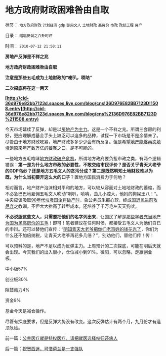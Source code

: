 # 地方政府财政困难咎由自取

标签： `地方政府财政` `计划经济` `gdp` `御用文人` `土地财政` `高房价` `市政` `政绩工程` `房产` 

目录： `唱唱反调之八卦时评`

时间： `2010-07-12 21:50:11`

**房地产反弹是不祥之兆**

**地方政府财政困难咎由自取**

**注意是那些五毛成为土地财政的“喇叭，唢呐”**

**二次探底将在这一两天**

**[http://cid-36d976e82bb7123d.spaces.live.com/blog/cns!36D976E82BB7123D!1508.entry](http://cid-36d976e82bb7123d.spaces.live.com/blog/cns%2136D976E82BB7123D%211508.entry)**

今天市场延续了反弹，却是以[房地产为主力](../../../2008/3/20/房地产金融股高出国际平均估值水平几十倍.md)。这是一个不祥之兆。所谓三套房的利好，更应理解成基金手头上缺乏可以造多的品种，试探一下市场是不是余情未了。尽管由于地方财政吃紧，地产财政多多少少会有所反复。但是希望[地产能够再次填填饱原来年产数万亿的饕餮之口](../../../2008/1/11/新股发行的改革最大可能是换汤不换药.md)，是不可能的。

一些地方五毛咆哮[地方财政破产危机](../../../2007/11/15/国民福利不是吃饭财政余额施舍.md)，所谓地方政府要负担市政之类，有两个逻辑错误：**第一是为什么地方市政的必要性，不敢交给市民评价？是否关乎青天大老爷的GDP乌纱？还是地方五毛文人的贪污分成？第二是既然明知土地财政难以为既，为什么当初要开这么大的口子**？置地方国民消费力于何地？

相对而言，地产财产泡沫相对平和的地方，可以较从容面对土地地财政的萎缩，而不必急巴巴地雇佣五毛文人吹动“喇叭，唢呐，曲儿小腔大，他妈的狗屎王八！”。中央应该吸取[90年代垃圾国企将破产时](../../../2010/2/12/国企产权改革的两个步骤.md)，象公务员朱那心软，终成[国退民进前攻尽弃](../../../2009/12/17/崇祯皇帝获报“国进民退”.md)之教训。不但大大抬高了转型成本，还培养了千万毛左天天狗吠。

**不必说服这些文人，只需要把他们的名字列出来**，让国民了解是[那些学者充当地产为国为民高房价的五毛](../../../2009/10/21/人，鬼.md)！即可！笔者建议在任何时侯，都接受五毛文人为他们自已的申辩。还可以替他们宣传：“[明知青天大老爷把你们老百姓的钱花光了](http://blog.sina.com.cn/s/blog_5563a64d0100gfpk.html)，你们为什么还不加倍纳税，让青天大老爷再花多几倍？”，别劝他们，替他们传！传！

可以预料的是，地产不足以成为反弹主力。上周预计的二次探底，可能在明后天就会出现。今天我们的出入很小，仓位减小到91%。微阳，可以忽略，走赢创业板。

中小板57%

创业板30%

陕鼓动力4%

资金9%

基金今天是减仓操作。

尽管有探底要求，但是反弹大势没有改变。这次反弹估计有两个月，九月份才有造顶危险。



前一篇：[公共医疗就是特权医疗，请把就医选择权归还病人](../../../2010/7/12/公共医疗就是特权医疗，请把就医选择权归还病人.md)

后一篇：[祝贺西迷，可惜荷兰是一支强队](../../../2010/7/12/祝贺西迷，可惜荷兰是一支强队.md)